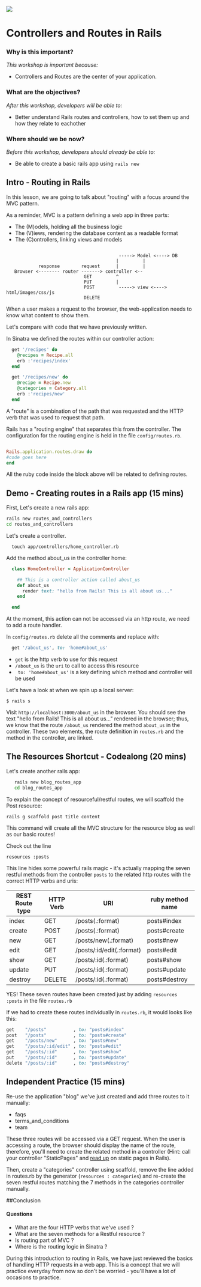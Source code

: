 <!--
Market: SF
-->

![](https://ga-dash.s3.amazonaws.com/production/assets/logo-9f88ae6c9c3871690e33280fcf557f33.png)

# Controllers and Routes in Rails

### Why is this important?
<!-- framing the "why" in big-picture/real world examples -->
*This workshop is important because:*
- Controllers and Routes are the center of your application.

### What are the objectives?
<!-- specific/measurable goal for students to achieve -->
*After this workshop, developers will be able to:*

- Better understand Rails routes and controllers, how to set them up and how they relate to eachother

### Where should we be now?
<!-- call out the skills that are prerequisites -->
*Before this workshop, developers should already be able to:*

- Be able to create a basic rails app using `rails new` 

## Intro - Routing in Rails 

In this lesson, we are going to talk about "routing" with a focus around the MVC pattern.

As a reminder, MVC is a pattern defining a web app in three parts:
* The (M)odels, holding all the business logic
* The (V)iews, rendering the database content as a readable format
* The (C)ontrollers, linking views and models



```

                                          -----> Model <----> DB
                                         |         |
            response        request      |         |
   Browser <-------- router -------> controller <--
                             GET         ^
                             PUT         |
                             POST         -----> view <----> html/images/css/js
                             DELETE

```

When a user makes a request to the browser, the web-application needs to know what content to show them.

Let's compare with code that we have previously written.


In Sinatra we defined the routes within our controller action:

```ruby
  get '/recipes' do
    @recipes = Recipe.all
    erb :'recipes/index'
  end

  get '/recipes/new' do
    @recipe = Recipe.new
    @categories = Category.all
    erb :'recipes/new'
  end
```

A "route" is a combination of the path that was requested and the HTTP verb that was used to request that path.


Rails has a "routing engine" that separates this from the controller. The configuration for the routing engine is held in the file `config/routes.rb`.


```ruby

Rails.application.routes.draw do
#code goes here
end

```

All the ruby code inside the block above will be related to defining routes.

## Demo - Creating routes in a Rails app (15 mins)

First, Let's create a new rails app:

```bash
rails new routes_and_controllers
cd routes_and_controllers
```

Let's create a controller.

```
  touch app/controllers/home_controller.rb
```


Add the method about_us in the controller home:

```ruby
  class HomeController < ApplicationController

    ## This is a controller action called about_us
    def about_us
      render text: "hello from Rails! This is all about us..."
    end

  end
```

At the moment, this action can not be accessed via an http route, we need to add a route handler.


In `config/routes.rb` delete all the comments and replace with:

```ruby
  get '/about_us', to: 'home#about_us'
```

- `get` is the http verb to use for this request
- `/about_us` is the `uri` to call to access this resource
- ` to: 'home#about_us'` is a key defining which method and controller will be used


Let's have a look at when we spin up a local server:

```
$ rails s
```

Visit `http://localhost:3000/about_us` in the browser. You should see the text "hello from Rails! This is all about us..." rendered in the browser; thus, we know that the route `/about_us` rendered the method `about_us` in the controller.  These two elements, the route definition in ```routes.rb``` and the method in the controller, are linked.


## The Resources Shortcut - Codealong (20 mins)

Let's create another rails app:

```bash
   rails new blog_routes_app
   cd blog_routes_app
```

To explain the concept of resourceful/restful routes, we will scaffold the Post resource:

```
rails g scaffold post title content
```

This command will create all the MVC structure for the resource blog as well as our basic routes!

Check out the line 

```
resources :posts
```

This line hides some powerful rails magic - it's actually mapping the seven restful methods from the controller `posts` to the related http routes with the correct HTTP verbs and uris:



| REST Route type | HTTP Verb | URI | ruby method name|
|-----------------|-----------|-----|-----------------|
|index|    GET    |     /posts(.:format)          |   posts#index|
|create|    POST   |     /posts(.:format)          |   posts#create|
|new|    GET    |     /posts/new(.:format)      |   posts#new |
|edit|    GET    |     /posts/:id/edit(.:format) |   posts#edit|
|show|    GET    |     /posts/:id(.:format)      |   posts#show|
|update|    PUT    |     /posts/:id(.:format)      |   posts#update|
|destroy|    DELETE |     /posts/:id(.:format)      |   posts#destroy|

YES! These seven routes have been created just by adding `resources :posts` in the file `routes.rb`

If we had to create these routes individually in ```routes.rb```, it would looks like this:

```ruby
get    "/posts"          , to: "posts#index"
post   "/posts"          , to: "posts#create"
get    "/posts/new"      , to: "posts#new"
get    "/posts/:id/edit" , to: "posts#edit"
get    "/posts/:id"      , to: "posts#show"
put    "/posts/:id"      , to: "posts#update"
delete "/posts/:id"      , to: "posts#destroy"
```

## Independent Practice (15 mins)


Re-use the application "blog" we've just created and add three routes to it manually:

* faqs
* terms_and_conditions
* team

These three routes will be accessed via a GET request. When the user is accessing a route, the browser should display the name of the route, therefore, you'll need to create the related method in a controller (Hint: call your controller "StaticPages" and [read up](http://stackoverflow.com/questions/4479233/static-pages-in-ruby-on-rails) on static pages in Rails).

Then, create a "categories" controller using scaffold, remove the line added in routes.rb by the generator (`resources : categories`) and re-create the seven restful routes matching the 7 methods in the categories controller manually.


##Conclusion

#### Questions

* What are the four HTTP verbs that we've used ?
* What are the seven methods for a Restful resource ?
* Is routing part of MVC ?
* Where is the routing logic in Sinatra ?

During this introduction to routing in Rails, we have just reviewed the basics of handling HTTP requests in a web app. This is a concept that we will practice everyday from now so don't be worried - you'll have a lot of occasions to practice.
